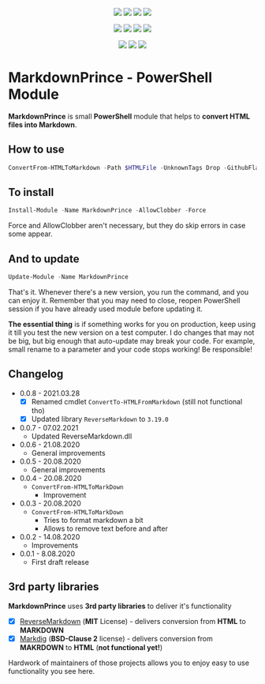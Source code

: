﻿<p align="center">
  <a href="https://dev.azure.com/evotecpl/MarkdownPrince/_build/latest?definitionId=3"><img src="https://dev.azure.com/evotecpl/MarkdownPrince/_apis/build/status/EvotecIT.MarkdownPrince"></a>
  <a href="https://www.powershellgallery.com/packages/MarkdownPrince"><img src="https://img.shields.io/powershellgallery/v/MarkdownPrince.svg"></a>
  <a href="https://www.powershellgallery.com/packages/MarkdownPrince"><img src="https://img.shields.io/powershellgallery/vpre/MarkdownPrince.svg?label=powershell%20gallery%20preview&colorB=yellow"></a>
  <a href="https://github.com/EvotecIT/MarkdownPrince"><img src="https://img.shields.io/github/license/EvotecIT/MarkdownPrince.svg"></a>
</p>

<p align="center">
  <a href="https://www.powershellgallery.com/packages/MarkdownPrince"><img src="https://img.shields.io/powershellgallery/p/MarkdownPrince.svg"></a>
  <a href="https://github.com/EvotecIT/MarkdownPrince"><img src="https://img.shields.io/github/languages/top/evotecit/MarkdownPrince.svg"></a>
  <a href="https://github.com/EvotecIT/MarkdownPrince"><img src="https://img.shields.io/github/languages/code-size/evotecit/MarkdownPrince.svg"></a>
  <a href="https://www.powershellgallery.com/packages/MarkdownPrince"><img src="https://img.shields.io/powershellgallery/dt/MarkdownPrince.svg"></a>
</p>

<p align="center">
  <a href="https://twitter.com/PrzemyslawKlys"><img src="https://img.shields.io/twitter/follow/PrzemyslawKlys.svg?label=Twitter%20%40PrzemyslawKlys&style=social"></a>
  <a href="https://evotec.xyz/hub"><img src="https://img.shields.io/badge/Blog-evotec.xyz-2A6496.svg"></a>
  <a href="https://www.linkedin.com/in/pklys"><img src="https://img.shields.io/badge/LinkedIn-pklys-0077B5.svg?logo=LinkedIn"></a>
</p>

# MarkdownPrince - PowerShell Module

**MarkdownPrince** is small **PowerShell** module that helps to **convert HTML files into Markdown**.

## How to use

```powershell
ConvertFrom-HTMLToMarkdown -Path $HTMLFile -UnknownTags Drop -GithubFlavored -DestinationPath $DestinationPath
```

## To install

```powershell
Install-Module -Name MarkdownPrince -AllowClobber -Force
```

Force and AllowClobber aren't necessary, but they do skip errors in case some appear.

## And to update

```powershell
Update-Module -Name MarkdownPrince
```

That's it. Whenever there's a new version, you run the command, and you can enjoy it. Remember that you may need to close, reopen PowerShell session if you have already used module before updating it.

**The essential thing** is if something works for you on production, keep using it till you test the new version on a test computer. I do changes that may not be big, but big enough that auto-update may break your code. For example, small rename to a parameter and your code stops working! Be responsible!

## Changelog

- 0.0.8 - 2021.03.28
  - [x] Renamed cmdlet `ConvertTo-HTMLFromMarkdown` (still not functional tho)
  - [x] Updated library `ReverseMarkdown` to `3.19.0`
- 0.0.7 - 07.02.2021
  - Updated ReverseMarkdown.dll
- 0.0.6 - 21.08.2020
  - General improvements
- 0.0.5 - 20.08.2020
  - General improvements
- 0.0.4 - 20.08.2020
  - `ConvertFrom-HTMLToMarkDown`
    - Improvement
- 0.0.3 - 20.08.2020
  - `ConvertFrom-HTMLToMarkDown`
    - Tries to format markdown a bit
    - Allows to remove text before and after
- 0.0.2 - 14.08.2020
  - Improvements
- 0.0.1 - 8.08.2020
  - First draft release

## 3rd party libraries

**MarkdownPrince** uses **3rd party libraries** to deliver it's functionality

- [x] [ReverseMarkdown](https://github.com/mysticmind/reversemarkdown-net) (**MIT** License) - delivers conversion from **HTML** to **MARKDOWN**
- [x] [Markdig](https://github.com/lunet-io/markdig) (**BSD-Clause 2** license) - delivers conversion from **MAKRDOWN** to **HTML** (**not functional yet!**)

Hardwork of maintainers of those projects allows you to enjoy easy to use functionality you see here.
